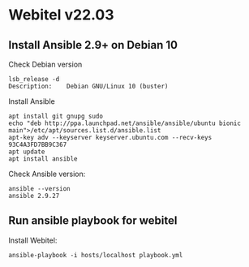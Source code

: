 # Webitel v22.03

## Install Ansible 2.9+ on Debian 10

Check Debian version

	lsb_release -d
	Description:    Debian GNU/Linux 10 (buster)

Install Ansible

	apt install git gnupg sudo
	echo "deb http://ppa.launchpad.net/ansible/ansible/ubuntu bionic main">/etc/apt/sources.list.d/ansible.list
	apt-key adv --keyserver keyserver.ubuntu.com --recv-keys 93C4A3FD7BB9C367
	apt update
	apt install ansible

Check Ansible version:

	ansible --version
	ansible 2.9.27

## Run ansible playbook for webitel

Install Webitel:

	ansible-playbook -i hosts/localhost playbook.yml
